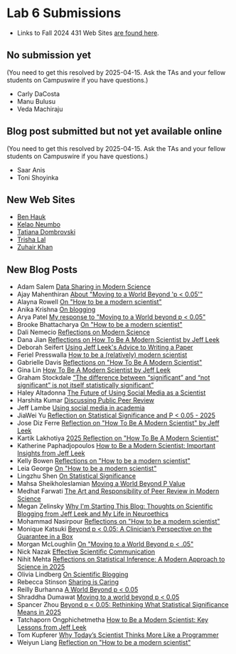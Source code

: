 # Lab 6 Submissions

- Links to Fall 2024 431 Web Sites [are found here](https://github.com/THOMASELOVE/431-labs-2024/tree/main/lab7#new-completed-websites-by-students-in-this-years-class).

## No submission yet

(You need to get this resolved by 2025-04-15. Ask the TAs and your fellow students on Campuswire if you have questions.)

- Carly	DaCosta
- Manu	Bulusu
- Veda	Machiraju

## Blog post submitted but not yet available online

(You need to get this resolved by 2025-04-15. Ask the TAs and your fellow students on Campuswire if you have questions.)

- Saar	Anis
- Toni	Shoyinka

## New Web Sites

- [Ben Hauk](https://benhauk.github.io/)
- [Kelao Neumbo](https://kelaoneumbo.github.io/)
- [Tatiana Dombrovski](https://tdomb.github.io/tdomb1.github.io/)
- [Trisha Lal](https://tlalmd.github.io/tlal.github.io/)
- [Zuhair Khan](https://zmk27.github.io/zmk27/)

## New Blog Posts

- Adam Salem [Data Sharing in Modern Science](https://amrsalm.github.io/blog/Blog.html)
- Ajay Mahenthiran [About "Moving to a World Beyond 'p < 0.05'"](https://ajaymahenth.github.io/AjayFinalWebsite/blog/)
- Alayna Rowell [On "How to be a modern scientist"](https://rowellalayna.github.io/blog.html)
- Anika Krishna [On blogging](https://anikakrishna.github.io/blog/)
- Arya Patel [My response to "Moving to a World beyond p < 0.05"](https://axp1031.github.io/blog/)
- Brooke Bhattacharya [On "How to be a modern scientist"](https://bxb576.github.io/bxb576/blog/)
- Dali Nemecio [Reflections on Modern Science](https://dalinemecio.github.io/dalinemecio/blog/)
- Dana Jian [Reflections on How To Be A Modern Scientist by Jeff Leek](https://dzjian1.github.io/blog/)
- Deborah Seifert [Using Jeff Leek's Advice to Writing a Paper](https://deborahseifert.github.io/blog/)
- Feriel Presswalla [How to be a (relatively) modern scientist](https://ferielp.github.io/blog/#how-to-be-a-relatively-modern-scientist)
- Gabrielle Davis [Reflections on "How To Be A Modern Scientist"](https://gabrielledavis.github.io/gxd/Blog!/)
- Gina Lin [How To Be A Modern Scientist by Jeff Leek](https://ginaalin.github.io/ginalin/book/)
- Graham Stockdale [“The difference between “significant” and “not significant” is not itself statistically significant”](https://ballardmallard.github.io/site/projects/)
- Haley Altadonna [The Future of Using Social Media as a Scientist](https://haleyaltadonna.github.io/haleyaltadonna/blog/)
- Harshita Kumar [Discussing Public Peer Review](https://hkumar2907.github.io/harshitaKumarWebsite/blog/)
- Jeff Lambe [Using social media in academia](https://jefflambe.quarto.pub/jeff-lambe/social.html)
- JiaWei Yu [Reflection on Statistical Significance and P < 0.05 - 2025](https://jiyu3048.github.io/jiyu3048/blog/)
- Jose Diz Ferre [Reflection on "How To Be A Modern Scientist" by Jeff Leek](https://joseluisdizferre.github.io/md/blog/)
- Kartik Lakhotiya [2025 Reflection on "How To Be A Modern Scientist"](https://rpubs.com/lakhotiyakartik/1288993)
- Katherine Paphadjopoulos [How to Be a Modern Scientist: Important Insights from Jeff Leek](https://katherinep1214.github.io/about-me/blog/)
- Kelly Bowen [Reflections on "How to be a modern scientist"](https://kelly-bowen.github.io/kelly-bowen/blog/)
- Leia George [On "How to be a modern scientist"](https://leiag10.github.io/leia1000/Blogs/blogs.html)
- Lingzhu Shen [On Statistical Significance](https://lingzhuu.github.io/now.html)
- Mahsa Sheikholeslamian [Moving a World Beyond P Value](https://mahsa-sheikh.github.io/Mahsa-Sheikh/New/)
- Medhat Farwati [The Art and Responsibility of Peer Review in Modern Science](https://medhatfarwati.github.io/My-Website/blog/Blog.html)
- Megan Zelinsky [Why I'm Starting This Blog: Thoughts on Scientific Blogging from Jeff Leek and My Life in Neuroethics](https://zelinsm.github.io/meganzelinsky/blog.html)
- Mohammad Nasirpour [Reflections on "How to be a modern scientist"](https://mhn1124.github.io/blog.html)
- Monique Katsuki [Beyond p < 0.05: A Clinician’s Perspective on the Guarantee in a Box](https://mykatsuki.github.io/blog/Cliniciansandpvalues.html)
- Morgan McLoughlin [On "Moving to a World Beyond p < .05"](https://morgan-mcl.github.io/Blog/index_b.html)
- Nick Nazak [Effective Scientific Communication](https://nnazak.github.io/431-website/blog/2025-03-25-modern-scientist-reflections/)
- Nihit Mehta [Reflections on Statistical Inference: A Modern Approach to Science in 2025](https://nnm32.github.io/nnm32/Scientific%20Insights%20and%20Blogs/)
- Olivia Lindberg [On Scientific Blogging](https://olivialindberg.github.io/olivialindberg/blog/)
- Rebecca Stinson [Sharing is Caring](https://beccastinson.github.io/Posts/2025-03-24-ModernScientist/)
- Reilly Burhanna [A World Beyond p < 0.05](https://reillyburh.github.io/rburhanna/blog/)
- Shraddha Dumawat [Moving to a world beyond p < 0.05](https://shraddha-dumawat.github.io/web/BlogPosts/)
- Spancer Zhou [Beyond p < 0.05: Rethinking What Statistical Significance Means in 2025](https://ran-997.github.io/my-website/blog/)
- Tatchaporn Ongphichetmetha [How to Be a Modern Scientist: Key Lessons from Jeff Leek](https://tatchaporn.github.io/tatchaporn/blogs/)
- Tom Kupferer [Why Today’s Scientist Thinks More Like a Programmer](https://twkcco313.github.io/431-Website/posts/2025-03-25-modern-scientist.html)
- Weiyun Liang [Reflection on "How to be a modern scientist"](https://weiyun.me/blog/)
 

